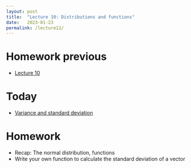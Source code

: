 ```yaml
---
layout: post
title:  "Lecture 10: Distributions and functions"
date:   2023-01-23
permalink: /lecture12/
---
```


# Homework previous

- [Lecture 10]({{site.url}}{{site.baseurl}}lecture10/)

# Today

- [Variance and standard deviation]({{site.url}}{{site.baseurl}}data/slides/12_Variance.pdf)


# Homework 

- Recap: The normal distribution, functions
- Write your own function to calculate the standard deviation of a vector




